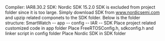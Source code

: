Compiler: IAR8.30.2
SDK: Nordic SDK 15.2.0
SDK is excluded from project folder since it is too large.
Simply download SDK from www.nordicsemi.com and upzip related componets to the SDK folder.
Below is the folder structure:
SmartWatch
-- app
-- config
-- IAR
-- SDK
Place project related customized code in app folder
Place FreeRTOSConfig.h, sdkconfig.h and linker script in config folder
Place Nordic SDK in SDK folder
